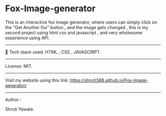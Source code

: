 # Fox-Image-generator
This is an interactive fox image generator, where users can simply click on the "Get Another fox" button , and the image gets changed , this is my second project using html css and javascript , 
and very wholesome experience using API. 
<hr>

🚀 Tech stack used: HTML , CSS , JAVASCRIPT.
<hr>

License: MIT. 
<hr>

 Visit my website using this link: https://shruti388.github.io/Fox-Image-generator/
<hr>

Author : 

Shruti Yewale. 
